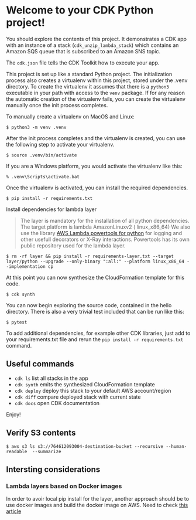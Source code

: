 # Welcome to your CDK Python project!

You should explore the contents of this project. It demonstrates a CDK app with an instance of a
stack (`cdk_unzip_lambda_stack`)
which contains an Amazon SQS queue that is subscribed to an Amazon SNS topic.

The `cdk.json` file tells the CDK Toolkit how to execute your app.

This project is set up like a standard Python project. The initialization process also creates
a virtualenv within this project, stored under the .venv directory. To create the virtualenv
it assumes that there is a `python3` executable in your path with access to the `venv` package.
If for any reason the automatic creation of the virtualenv fails, you can create the virtualenv
manually once the init process completes.

To manually create a virtualenv on MacOS and Linux:

```
$ python3 -m venv .venv
```

After the init process completes and the virtualenv is created, you can use the following
step to activate your virtualenv.

```
$ source .venv/bin/activate
```

If you are a Windows platform, you would activate the virtualenv like this:

```
% .venv\Scripts\activate.bat
```

Once the virtualenv is activated, you can install the required dependencies.

```
$ pip install -r requirements.txt
```

Install dependencies for lambda layer

> The layer is mandatory for the installation of all python dependencies. The target platform is lambda AmazonLinuxv2 (
> linux_x86_64)
> We also use the
> library [AWS Lambda powertools for python](https://awslabs.github.io/aws-lambda-powertools-python/latest) for logging
> and other usefull decorators or X-Ray interactions. Powertools has its own public repository used for the lambda layer.

```
$ rm -rf layer && pip install -r requirements-layer.txt --target layer/python --upgrade --only-binary ":all:" --platform linux_x86_64 --implementation cp
```

At this point you can now synthesize the CloudFormation template for this code.

```
$ cdk synth
```

You can now begin exploring the source code, contained in the hello directory.
There is also a very trivial test included that can be run like this:

```
$ pytest
```

To add additional dependencies, for example other CDK libraries, just add to
your requirements.txt file and rerun the `pip install -r requirements.txt`
command.

## Useful commands

* `cdk ls`          list all stacks in the app
* `cdk synth`       emits the synthesized CloudFormation template
* `cdk deploy`      deploy this stack to your default AWS account/region
* `cdk diff`        compare deployed stack with current state
* `cdk docs`        open CDK documentation

Enjoy!

## Verify S3 contents

```
$ aws s3 ls s3://764612093004-destination-bucket --recursive --human-readable  --summarize
```


## Intersting considerations

### Lambda layers based on Docker images

In order to avoir local pip install for the layer, another approach should be to use docker images and build the docker
image on AWS.
Need to check [this article](https://aws.amazon.com/blogs/devops/using-aws-codepipeline-for-deploying-container-images-to-aws-lambda-functions/)
